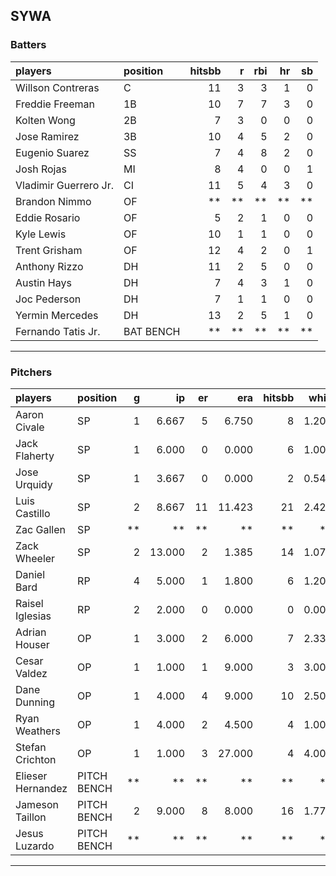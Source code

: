 ## SYWA

### Batters

 
|players               |position  | hitsbb|  r| rbi| hr| sb| 
|:---------------------|:---------|------:|--:|---:|--:|--:| 
|Willson Contreras     |C         |     11|  3|   3|  1|  0| 
|Freddie Freeman       |1B        |     10|  7|   7|  3|  0| 
|Kolten Wong           |2B        |      7|  3|   0|  0|  0| 
|Jose Ramirez          |3B        |     10|  4|   5|  2|  0| 
|Eugenio Suarez        |SS        |      7|  4|   8|  2|  0| 
|Josh Rojas            |MI        |      8|  4|   0|  0|  1| 
|Vladimir Guerrero Jr. |CI        |     11|  5|   4|  3|  0| 
|Brandon Nimmo         |OF        |     **| **|  **| **| **| 
|Eddie Rosario         |OF        |      5|  2|   1|  0|  0| 
|Kyle Lewis            |OF        |     10|  1|   1|  0|  0| 
|Trent Grisham         |OF        |     12|  4|   2|  0|  1| 
|Anthony Rizzo         |DH        |     11|  2|   5|  0|  0| 
|Austin Hays           |DH        |      7|  4|   3|  1|  0| 
|Joc Pederson          |DH        |      7|  1|   1|  0|  0| 
|Yermin Mercedes       |DH        |     13|  2|   5|  1|  0| 
|Fernando Tatis Jr.    |BAT BENCH |     **| **|  **| **| **| 


* * *

### Pitchers

 
|players           |position    |  g|     ip| er|    era| hitsbb|  whip| so|  w| sv| 
|:-----------------|:-----------|--:|------:|--:|------:|------:|-----:|--:|--:|--:| 
|Aaron Civale      |SP          |  1|  6.667|  5|  6.750|      8| 1.200|  6|  0|  0| 
|Jack Flaherty     |SP          |  1|  6.000|  0|  0.000|      6| 1.000|  6|  1|  0| 
|Jose Urquidy      |SP          |  1|  3.667|  0|  0.000|      2| 0.545|  4|  0|  0| 
|Luis Castillo     |SP          |  2|  8.667| 11| 11.423|     21| 2.423| 14|  0|  0| 
|Zac Gallen        |SP          | **|     **| **|     **|     **|    **| **| **| **| 
|Zack Wheeler      |SP          |  2| 13.000|  2|  1.385|     14| 1.077| 17|  0|  0| 
|Daniel Bard       |RP          |  4|  5.000|  1|  1.800|      6| 1.200|  5|  0|  1| 
|Raisel Iglesias   |RP          |  2|  2.000|  0|  0.000|      0| 0.000|  4|  1|  1| 
|Adrian Houser     |OP          |  1|  3.000|  2|  6.000|      7| 2.333|  3|  0|  0| 
|Cesar Valdez      |OP          |  1|  1.000|  1|  9.000|      3| 3.000|  2|  0|  0| 
|Dane Dunning      |OP          |  1|  4.000|  4|  9.000|     10| 2.500|  3|  0|  0| 
|Ryan Weathers     |OP          |  1|  4.000|  2|  4.500|      4| 1.000|  0|  0|  0| 
|Stefan Crichton   |OP          |  1|  1.000|  3| 27.000|      4| 4.000|  0|  0|  0| 
|Elieser Hernandez |PITCH BENCH | **|     **| **|     **|     **|    **| **| **| **| 
|Jameson Taillon   |PITCH BENCH |  2|  9.000|  8|  8.000|     16| 1.778| 12|  0|  0| 
|Jesus Luzardo     |PITCH BENCH | **|     **| **|     **|     **|    **| **| **| **| 


* * *


